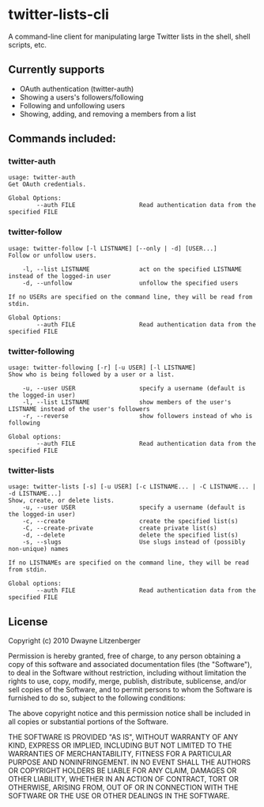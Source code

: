 twitter-lists-cli
=================
A command-line client for manipulating large Twitter lists in the shell, shell scripts, etc.

Currently supports
------------------
- OAuth authentication (twitter-auth)
- Showing a users's followers/following
- Following and unfollowing users
- Showing, adding, and removing a members from a list

Commands included:
------------------
### twitter-auth
    usage: twitter-auth
    Get OAuth credentials.

    Global Options:
            --auth FILE                  Read authentication data from the specified FILE

### twitter-follow
    usage: twitter-follow [-l LISTNAME] [--only | -d] [USER...]
    Follow or unfollow users.

        -l, --list LISTNAME              act on the specified LISTNAME instead of the logged-in user
        -d, --unfollow                   unfollow the specified users

    If no USERs are specified on the command line, they will be read from stdin.

    Global Options:
            --auth FILE                  Read authentication data from the specified FILE

### twitter-following
    usage: twitter-following [-r] [-u USER] [-l LISTNAME]
    Show who is being followed by a user or a list.

        -u, --user USER                  specify a username (default is the logged-in user)
        -l, --list LISTNAME              show members of the user's LISTNAME instead of the user's followers
        -r, --reverse                    show followers instead of who is following

    Global options:
            --auth FILE                  Read authentication data from the specified FILE

### twitter-lists
    usage: twitter-lists [-s] [-u USER] [-c LISTNAME... | -C LISTNAME... | -d LISTNAME...]
    Show, create, or delete lists.
        -u, --user USER                  specify a username (default is the logged-in user)
        -c, --create                     create the specified list(s)
        -C, --create-private             create private list(s)
        -d, --delete                     delete the specified list(s)
        -s, --slugs                      Use slugs instead of (possibly non-unique) names

    If no LISTNAMEs are specified on the command line, they will be read from stdin.

    Global options:
            --auth FILE                  Read authentication data from the specified FILE

License
-------
Copyright (c) 2010 Dwayne Litzenberger

Permission is hereby granted, free of charge, to any person obtaining
a copy of this software and associated documentation files (the
"Software"), to deal in the Software without restriction, including
without limitation the rights to use, copy, modify, merge, publish,
distribute, sublicense, and/or sell copies of the Software, and to
permit persons to whom the Software is furnished to do so, subject to
the following conditions:

The above copyright notice and this permission notice shall be
included in all copies or substantial portions of the Software.

THE SOFTWARE IS PROVIDED "AS IS", WITHOUT WARRANTY OF ANY KIND,
EXPRESS OR IMPLIED, INCLUDING BUT NOT LIMITED TO THE WARRANTIES OF
MERCHANTABILITY, FITNESS FOR A PARTICULAR PURPOSE AND
NONINFRINGEMENT. IN NO EVENT SHALL THE AUTHORS OR COPYRIGHT HOLDERS BE
LIABLE FOR ANY CLAIM, DAMAGES OR OTHER LIABILITY, WHETHER IN AN ACTION
OF CONTRACT, TORT OR OTHERWISE, ARISING FROM, OUT OF OR IN CONNECTION
WITH THE SOFTWARE OR THE USE OR OTHER DEALINGS IN THE SOFTWARE.
